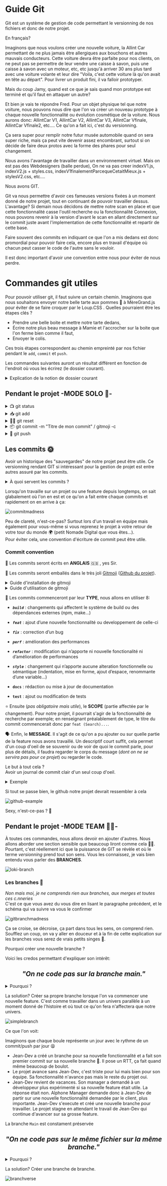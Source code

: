 # Guide Git

Git est un système de gestion de code permettant le versionning de nos fichiers et donc de notre projet.

En français?

Imaginons que nous voulons créer une nouvelle voiture, la Allint Car permettant de ne plus jamais être allergiques
aux bouchons et autres mauvais conducteurs. Cette voiture devra être parfaite pour nos clients, on ne peut pas se
permettre de leur vendre une caisse à savon, puis une caisse à savon avec un moteur, etc, etc jusqu'à arriver 30 ans
plus tard avec une voiture volante et leur dire "Voila, c'est cette voiture là qu'on avait en tête au départ".
Pour livrer un produit fini, il va falloir prototyper.

Mais du coup Jamy, quand est ce que je sais quand mon prototype est terminé et qu'il faut en attaquer un autre?

Et bien je vais te répondre Fred. Pour un objet physique tel que notre voiture, nous pouvons nous dire que l'on
va créer un nouveau prototype à chaque nouvelle fonctionnalité ou évolution cosmétique de la voiture.
Nous aurons donc: AllintCar V1, AllintCar V2, AllintCar V3, AllintCar Vfinale, AllintCar Vfinale2, etc....
Ce qu'on a fait ici, c'est du versionning.

Ça sera super pour remplir notre futur musée automobile quand on sera super riche, mais ça peut vite devenir assez
encombrant, surtout si on décide de faire deux protos avec la forme des phares pour seul changement.

Nous avons l'avantage de travailler dans un environnement virtuel. Mais on est pas des Webdesigners (balle perdue),
On ne va pas creer indexV1.js, indexV2.js + styles.css, indexV1finalementParcequeCetaitMieux.js + stylesV2.css, etc....

Nous avons GIT.

Git va nous permettre d'avoir ces fameuses versions fixées à un moment donné de notre projet, tout en continuant
de pouvoir travailler dessus. L'avantage? Si demain nous décidons de mettre notre scan en place et que cette fonctionnalité
casse l'outil recherche ou la fonctionnalité Connexion, nous pouvons revenir à la version d'avant le scan en allant
directement sur le commit juste avant l'implementation de cette fonctionnalité et repartir de cette base.

Faire souvent des commits en indiquant ce que l'on a mis dedans est donc promordial pour pouvoir faire cela,
encore plus en travail d'équipe où chacun peut casser le code de l'autre sans le vouloir.

Il est donc important d'avoir une convention entre nous pour éviter de nous perdre.

# Commandes git utiles

Pour pouvoir utiliser git, il faut suivre un certain chemin. Imaginons que nous souhaitons envoyer notre belle tarte aux pommes 🥧 à MèreGrand.js pour éviter de se faire croquer par le Loup.CSS . Quelles pourraient être les étapes clés ?

- Prendre une belle boite et mettre notre tarte dedans,
- Écrire notre plus beau message à Mamie et l'accrocher sur la boite que l'on ferme bien comme il faut,
- Envoyer le colis.

Ces trois étapes correspondent au chemin empreinté par nos fichier pendant le `add`, `commit` et `push`.

Les commandes suivantes auront un résultat différent en fonction de l'endroit où vous les écrirez (le dossier courant).

<details>
<summary>Explication de la notion de dossier courant</summary>
<br>

Soit l'arborescence suivante:  
![arborescence](img_git_doc/repositories.png)  

Si je vois dans ma console:  
![repofront](./img_git_doc/repo_repo-front.png)  
Le **dossier courant** est `repo-front`.

Si je vois dans ma console:  
![repodoc](./img_git_doc/repo_docs.png)  
Le **dossier courant** est `repo-front/docs`.
</details>

## Pendant le projet -MODE SOLO 🧍-

<details>
<summary>📺 git status</summary>
<br>
Cette commande doit être la commande reflexe. Elle permet de connaitre l'état de votre projet vis à vis de git.  
Savoir dans quel état est notre git est très utile. Avec la commande suivante (`git add`), vous verrez que l'on peut ajouter un ou
plusieurs dossiers. Savoir quel fichier ou dossier est en cours de "sauvegarde", quel dossier est suvi, quel dossier a été modifié
peut donc vous sauver en évitant d'oublier d'inclure un fichier dans votre commit et donc dans le push.  
</details>

<details>
<summary>📥 git add</summary>
<br>

Cette commande permet d'ajouter des fichiers / dossiers dans le colis. La commande la plus commune est `git add .`, cela permet d'ajouter TOUTES les modifications dans le dossier courant depuis le dernier `git push` (factuellement le dernier commit mais si vous êtes des gens bien vous pushez direct après avoir commit, on est pas des écureuils qui stockent des commit avant de tout balancer en fin de journée). Ça peut être pratique si l'on a travailler que sur un seul fichier ou une portion de code.  
En revanche, si plusieurs fichiers ont été modifiés et que l'on ne souhaite pas les integrer
au commit (ex. Je veux faire un commit traitant uniquement de la documentation mais j'ai aussi modifié mon router), alors la commande
à faire est `git add nomDuFichier`.  
Si vous désirez ajouter tout un dossier et son contenu (ex. Tous les controllers du dossier repo-back/controller/mainController/),
la commande à faire sera `git add dossier/`.  

Pourquoi pas `.` et pas `*` ?  
Bonne question Jamy, on aurait pu tout a faire faire `git add *` car `*` signifie *All*, donc ici *'ajouter TOUT'*.  
Les deux commandes se valent si on est situé au fichier racine `repo-front`, car `.` signifie *"où je me trouve"*.  
La commande `git add .` peut donc
être traduite comme *"ajoute toutes les modifications depuis le dernier push du dossier dans lequel je me trouve"*, si on est situé
au fichier racine, cela concernera toute notre application, si on est dans un fichier en particulier comme `repo-front/docs`, la commande `git add .` ajoutera tout ce qui se trouve dans ce dossier uniquement.  
Prenons l'exemple suivant:  
Nous voyeageons entre le dossier `docs` et le dossier `wireframes` pendant notre projet. Par reflexe, nous voulons ajouter les fichiers modifiés avec le fameux `git add .` (*ça commence à entrer pas vrai?*).  
Quelles sont les différences selon l'endroit où l'on se trouve dans la console? Analysons les résultats avec un petit `git status`.

⏹ Je me trouve dans `repo-front/docs/wireframes/`

![gitadddocs](img_git_doc/git_status_wireframes.png)

Ce qui est dit ici par Gitstatusman 🛂:

- Trois fichiers sont nouveaux depuis le dernier commit et ont été ajoutés à la préparation du commit suivant (*spoiler alert: les trois fichiers présents dans le fichier wireframes*).
- Un fichier a été détruit depuis le dernier commit(`git_documentation.md`) et celui-ci se trouvait deux niveaux au dessus du dossier courant ( le fameux `../../`). J'ai pas ajouté cette modification dans le commit suivant parce que chacun son job, moi j'ai déjà de quoi faire dans mon propre dossier sans bosser dans le dossier des autres, j'aime juste cafter.
- Deux autres fichiers sont apparus depuis le dernier commit, ils sont tous les deux situés un niveau au dessus du dossier courant (puisque `../`) mais je sais pas trop s'ils sont nouveaux ou modifiés parce que comme c'est pas dans le dossier courant c'est pas trop mes oignons, en tout cas ils sont là (*Si on regarde bien on voit le fichier `git_documentation.md` et on comprend qu'il n'a pas été supprimé mais juste déplacé*).

⏹ Je me trouve dans `repo-front/docs/`

![gitadddocs](img_git_doc/git_status_docs.png)

Ce qui est dit ici par Gitstatusman 🛂:

- 8 nouveaux fichiers sont apparus depuis le dernier commit et ont été ajoutés à la préparation du commit.
- Un fichier a été détruit depuis le dernier commit mais ça ne me regarde pas.

***CONCLUSION***: même projet, mêmes modifications mais pas même résultat et donc pas même commits. Donc pour plus de sécurité, faites vos `git add` depuis le fichier racine `repo-front` ou `repo-back`.
</details>

<details>
<summary>🙅‍♂️ git reset</summary>
<br>
À completer
</details>
<details>
<summary>📦 git commit -m "Titre de mon commit" / gitmoji -c</summary>
<br>

La commande `git commit -m " "` permet d'empaqueter notre colis avant de l'envoyer. Le `-m"message"` équivaut à un document des douanes sur lequel on indiquerait le contenu du colis.
La commande gitmoji -c fait exactement la même chose mais utilise Gitmoji pour la cosmétique du commit 💅.
Pour plus de détails, rendez-vous plus bas.  
En tout cas, pensez à faire des commits *clairs* mais surtout **RÉGULIERS**.
</details>

<details>
<summary>🚀 git push</summary>
<br>
À completer
</details>

## Les commits 🌞

Avoir un historique des "sauvegardes" de notre projet peut être utile. Ce versionning rendant GIT si intéressant pour la gestion de projet est entre autres assuré par les commits.  

<details>
<summary>À quoi servent les commits ?</summary>

> Les commits sont des enregistrements qui capturent l'état d'un projet à un moment donné, et qui permettent de suivre les modifications apportées au fil du temps. Il faut le voir comme des sauvegardes dans un jeu vidéo 🕹: ils vous permettent de revenir en arrière si vous faites une erreur sans perdre tout le progrès que vous avez réalisé jusqu'à présent.
</details>

Lorsqu'on travaille sur un projet ou une feature depuis longtemps, on sait glabalement où l'on en est et ce qu'on a fait entre chaque commits et rapidement on en arrive à ça:

![commitmadness](img_git_doc/git-commit-bordel.png)

Peu de clareté, n'est-ce-pas? Surtout lors d'un travail en équipe mais également pour vous-même si vous reprenez le projet à votre retour de votre tour du monde 🌍 (petit Nomade Digital que vous êtes...).  
Pour éviter cela, une convention d'écriture de commit peut être utile.

### Commit convention

📝 Les commits seront écrits en **ANGLAIS** 🇬🇧 , yes Sir.

💄 Les commits seront emballés dans le très joli [Gitmoji](https://gitmoji.dev/) ([Github du projet](https://github.com/carloscuesta/gitmoji)).
<details>
<summary>Guide d'installation de gitmoji</summary>
<br>

► [Doc Officielle](https://github.com/carloscuesta/gitmoji-cli)
<details>
<summary>Doc de Feignasses</summary>
<br>
Pour installer le cli de gitmoji en global sur votre hôte/VM:  

<br>
npm

```
npm i -g gitmoji-cli
```

brew

```
brew install gitmoji
```

</details>
</details>

<details>
<summary>Guide d'utilisation de gitmoji</summary>
<br>

- Pour lancer gitmoji après un `git add`

```
gitmoji -c
```

- Cherchez le gitmoji en lien avec le contenu de votre commit ([rappel](https://gitmoji.dev/)) puis `enter`
![gitmoji-c1](img_git_doc/gitmoji-c1.png)

- Rédigez le titre de votre commit (équivalent à `-m "contenu du commit"`) puis `enter`
![gitmoji-c2](img_git_doc/gitmoji-c2.png)

- Puis encore `enter` (Il s'agit du corps plus détaillé du message mais on ne va pas l'utiliser).

</details>

🤝 Les commits commenceront par leur **TYPE**, nous allons en utiliser 8:

- ***`build`*** : changements qui affectent le système de build ou des dépendances externes (npm, make…)

- ***`feat`*** : ajout d’une nouvelle fonctionnalité ou developpement de celle-ci

- ***`fix`*** : correction d’un bug

- ***`perf`*** : amélioration des performances

- ***`refactor`*** : modification qui n’apporte ni nouvelle fonctionalité ni d’amélioration de performances

- ***`style`*** : changement qui n’apporte aucune alteration fonctionnelle ou sémantique (indentation, mise en forme, ajout d’espace, renommante d’une variable…)

- **`docs`** : rédaction ou mise à jour de documentation

- **`test`** : ajout ou modification de tests

⭐️ Ensuite (*pas obligatoire mais utile*), le **SCOPE** (partie affectée par le changement). Pour notre projet, il pourrait s'agir de la fonctionnalité de recherche par exemple; en renseignant préalablement de type, le titre du commit commencerait donc par `feat (Search)...`.

🗣 Enfin, le **MESSAGE**. Il s'agit de ce qu'on a pu ajouter ou sur quelle partie de la feature nous avons travaillé. Un descriptif court suffit, cela permet d'un coup d'oeil de se souvenir ou de voir de quoi le commit parle, pour plus de détails, il faudra regarder le corps du message (*dont on ne se servira pas pour ce projet*) ou regarder le code.

Le but à tout cela ?  
Avoir un journal de commit clair d'un seul coup d'oeil.  
<details>
<summary>Exemple</summary>

![commit-history](img_git_doc/commit-history.png)
</details>

Si tout se passe bien, le github notre projet devrait ressembler à cela

![github-example](img_git_doc/github-exemple.png)

Sexy, n'est-ce-pas ? 🫦

## Pendant le projet -MODE TEAM 💃🕺-

À toutes ces commandes, nous allons devoir en ajouter d'autres. Nous allons aborder une section sensible que beaucoup liront comme cela 🧑‍🦯.  
Pourtant, c'est réellement ici que la puissance de GIT se révèle et où le terme *versionning* prend tout son sens. Vous les connaissez, je vais bien entendu vous parler des **BRANCHES**.

![loki-branch](img_git_doc/loki-branch.jpeg)

### Les branches 🌳

*Non mais moi, je ne comprends rien aux branches, aux merges et toutes ces c.nneries*  
C'est ce que vous avez du vous dire en lisant le paragraphe précédent, et le schéma qui va suivre va vous le confirmer  

![gitbranchmadness](img_git_doc/git-branch-madness.jpeg)

Ça se croise, se décroise, ça part dans tous les sens, on comprend rien.  
Soufflez un coup, on va y aller en douceur et à la fin de cette explication sur les branches vous serez de vrais petits singes 🐒.

Pourquoi créer une nouvelle branche ?

Voici les credos permettant d'expliquer son intérêt:  

<h2 align="center"><i>"On ne code pas sur la branche main."</i></h2>
<details>
<summary>Pourquoi ?</summary>
<br>

Imaginons une meute de 1 loup:  

- 🧔‍♂️ `Jean-Dev Péachpey`, freelanceur de l'extrème. Il vit entre les fuseaux horaires de Paris et de Turcoing, "LinkedIn" et "start-up" sont les termes qu'il utilise le plus. Il commite au gré du vent et aime commencer plein de features à la fois et le concept de branche lui est étranger.

Un jour notre héro décide de créer une fonctionnalité sur un des composant principaux de notre application directement sur la branche principale. Il consulte ChatGPT, copie le code est le colle dans le projet. Tout fonctionne chez lui, ses tests sont au vert ✅ et il part en week-end bien mérité après avoir commit et push comme on lui a appris.

Pendant le week-end, quelques devs récupèrent le code de la branche principale et se basent dessus pour travailler.

Le lundi, Jean-Dev ouvre github et il constate un grand nombre d'issues sur le projet. Rien qui ne concerne sa partie à première vue mais l'app ne fonctionne plus et tout le monde est sur le pont en mode Cluedo 🕵️‍♂️.  
On finira par trouver la cause, grace au journal de commit, c'était bien le morceau de code de notre cerveau et l'équipe aura perdu un temps précieux.
</details>

La solution? Créer sa propre branche lorsque l'on va commencer une nouvelle feature.
C'est comme travailler dans un univers parallèle à un moment donné de l'histoire et où tout ce qu'on fera n'affectera que notre univers.

![simplebranch](img_git_doc/01%20Git%20branch.svg)

Ce que l'on voit:

Imaginons que chaque boule représente un jour avec le rythme de un commit/push par jour 😫

- Jean-Dev a créé un branche pour sa nouvelle fonctionnalité et a fait son premier commit sur sa nouvelle branche 🥳. Il pose un RTT, ça fait quand même beaucoup de boulot.
- Le projet avance sans Jean-Dev, c'est triste pour lui mais bien pour son équipe. Sa fonctionnalité n'avance pas mais le reste du projet oui.
- Jean-Dev revient de vacances. Son manager a demandé à un développeur plus expérimenté si sa nouvelle feature était utile. La réponse était non. Alphone Manager demande donc à Jean-Dev de partir sur une nouvelle fonctionnalité demandée par le client, plus importante. Jean-Dev s'execute et créé une nouvelle branche pour travailler. Le projet stagne en attendant le travail de Jean-Dev qui continue d'avancer sur sa grosse feature.

La branche `Main` est constament préservée

<h2 align="center"><i>"On ne code pas sur le même fichier sur la même branche."</i></h2>
<details>
<summary>Pourquoi ?</summary>
<br>

Imaginons une meute de 2 loups:  

- 👨‍🦱 `Doug Enghulard`, collectionneur aguerri de claviers mécaniques qu'il apprécit particulièrement pour leur facilité à casser les bonbons de ses collègues dans l'open space. Certains jours où le temps est clair, il parvient même à déranger des employés d'autres services.

- 🧔‍♂️ `Jean-Dev Péachpey`, il avait tendance à se voir comme une meute d'un seul loup. Mais quand son manager a ammené Doug dans l'open space, il a senti qu'ils étaient proches, et sa meute d'un loup est devenue une meute de deux loups, et donc ils étaient deux loups... ils étaient deux loups dans la meute. Avant il était... il était seul dans la meute, et puis Doug l'a rejoint ensuite.

Jean-Dev et Doug codaient en même temps sur le même morceau de projet et sur la branche principale.  
Au moment de commit, si nos deux génies n'ont pas écrit aux mêmes endroits ou n'ont pas utilisés les mêmes noms de fonction ou de variable, alors git sera capable de fusionner (*merge*) le code. Si ce n'est pas le cas, il y aura un conflit et il faudra décider quelle partie du code sera la plus pertinente et en cohérence avec le reste du projet. Rien de dramatique mais du temps facilement dispensable.
</details>

La solution? Créer une branche de branche.

![branchverse](img_git_doc/git-branch-verse.png)
